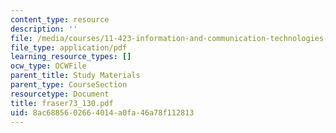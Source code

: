 ```yaml
---
content_type: resource
description: ''
file: /media/courses/11-423-information-and-communication-technologies-in-community-development-spring-2004/8ac6885602664014a0fa46a78f112813_fraser73_130.pdf
file_type: application/pdf
learning_resource_types: []
ocw_type: OCWFile
parent_title: Study Materials
parent_type: CourseSection
resourcetype: Document
title: fraser73_130.pdf
uid: 8ac68856-0266-4014-a0fa-46a78f112813
---
```

